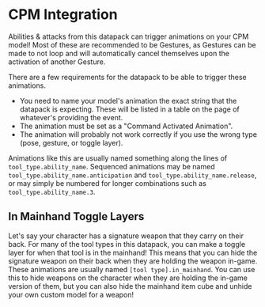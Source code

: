# CPM Integration

Abilities & attacks from this datapack can trigger animations on your CPM model! Most of these are recommended to be Gestures, as Gestures can be made to not loop and will automatically cancel themselves upon the activation of another Gesture.

There are a few requirements for the datapack to be able to trigger these animations.

* You need to name your model's animation the exact string that the datapack is expecting. These will be listed in a table on the page of whatever's providing the event.
* The animation must be set as a "Command Activated Animation".
* The animation will probably not work correctly if you use the wrong type (pose, gesture, or toggle layer).

Animations like this are usually named something along the lines of `tool_type.ability_name`. Sequenced animations may be named `tool_type.ability_name.anticipation` and `tool_type.ability_name.release`, or may simply be numbered for longer combinations such as `tool_type.ability_name.3`.

## In Mainhand Toggle Layers

Let's say your character has a signature weapon that they carry on their back. For many of the tool types in this datapack, you can make a toggle layer for when that tool is in the mainhand! This means that you can hide the signature weapon on their back when they are holding the weapon in-game. These animations are usually named `[tool type].in_mainhand`. You can use this to hide weapons on the character when they are holding the in-game version of them, but you can also hide the mainhand item cube and unhide your own custom model for a weapon!
